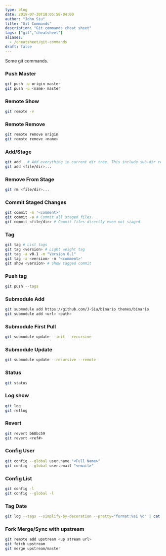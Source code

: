 ```yaml
---
type: blog
date: 2019-07-30T18:05:58-04:00
author: "John Siu"
title: "Git Commands"
description: "Git commands cheat sheet"
tags: ["git","cheatsheet"]
aliases:
  - /cheatsheet/git-commands
draft: false
---
```

Some git commands.
<!--more-->
### Push Master

```sh
git push -u origin master
git push -u <name> master
```

### Remote Show

```sh
git remote -v
```

### Remote Remove

```sh
git remote remove origin
git remote remove <name>
```

### Add/Stage

```sh
git add . # Add everything in current dir tree. This include sub-dir recursively.
git add <file/dir>...
```

### Remove From Stage

```sh
git rm <file/dir>...
```

### Commit Staged Changes

```sh
git commit -m '<comment>'
git commit -a # Commit all staged files.
git commit <file/dir> # Commit files directly even not staged.
```

### Tag

```sh
git tag # List tags
git tag <version> # Light weight tag
git tag -a v0.1 -m "Version 0.1"
git tag -a <version> -m '<comment>'
git show <version> # Show tagged commit
```

### Push tag

```sh
git push --tags
```

### Submodule Add

```sh
git submodule add https://github.com/J-Siu/binario themes/binario
git submodule add <url> <path>
```

### Submodule First Pull

```sh
git submodule update --init --recursive
```

### Submodule Update

```sh
git submodule update --recursive --remote
```

### Status

```sh
git status
```

### Log show

```sh
git log
git reflog
```

### Revert

```sh
git revert b68bc59
git revert <ref#>
```

### Config User

```sh
git config --global user.name "<Full Name>"
git config --global user.email "<email>"
```

### Config List

```sh
git config -l
git config --global -l
```

### Tag Date

```sh
git log --tags --simplify-by-decoration --pretty="format:%ai %d" | cat
```

### Fork Merge/Sync with upstream

```sh
git remote add upstream <up stream url>
git fetch upstream
git merge upstream/master
```